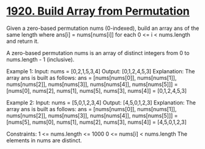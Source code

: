 # [1920. Build Array from Permutation](https://leetcode.com/problems/build-array-from-permutation/)

Given a zero-based permutation nums (0-indexed), build an array ans of the same length where ans[i] = nums[nums[i]] for each 0 <= i < nums.length and return it.

A zero-based permutation nums is an array of distinct integers from 0 to nums.length - 1 (inclusive).

 

Example 1:
Input: nums = [0,2,1,5,3,4]
Output: [0,1,2,4,5,3]
Explanation: The array ans is built as follows: 
ans = [nums[nums[0]], nums[nums[1]], nums[nums[2]], nums[nums[3]], nums[nums[4]], nums[nums[5]]]
    = [nums[0], nums[2], nums[1], nums[5], nums[3], nums[4]]
    = [0,1,2,4,5,3]

Example 2:
Input: nums = [5,0,1,2,3,4]
Output: [4,5,0,1,2,3]
Explanation: The array ans is built as follows:
ans = [nums[nums[0]], nums[nums[1]], nums[nums[2]], nums[nums[3]], nums[nums[4]], nums[nums[5]]]
    = [nums[5], nums[0], nums[1], nums[2], nums[3], nums[4]]
    = [4,5,0,1,2,3]
 

Constraints:
1 <= nums.length <= 1000
0 <= nums[i] < nums.length
The elements in nums are distinct.